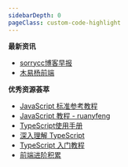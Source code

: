```yaml
---
sidebarDepth: 0
pageClass: custom-code-highlight
---
```


**最新资讯**

- [sorrycc博客早报](https://github.com/sorrycc/blog/issues)
- [木易杨前端](https://www.muyiy.cn)


**优秀资源荟萃**

- [JavaScript 标准参考教程](http://javascript.ruanyifeng.com/grammar/basic.html#toc0)
- [JavaScript 教程 - ruanyfeng](https://wangdoc.com/javascript/)
- [TypeScript使用手册](https://github.com/zhongsp/TypeScript)
- [深入理解 TypeScript](https://jkchao.github.io/typescript-book-chinese/)
- [TypeScript 入门教程](https://github.com/xcatliu/typescript-tutorial/blob/master/README.md)
- [前端进阶积累](http://obkoro1.com/web_accumulate/)